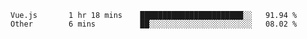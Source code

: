 <!--START_SECTION:waka-->
```text
Vue.js       1 hr 18 mins    ███████████████████████░░   91.94 % 
Other        6 mins          ██░░░░░░░░░░░░░░░░░░░░░░░   08.02 % 
```
<!--END_SECTION:waka-->
